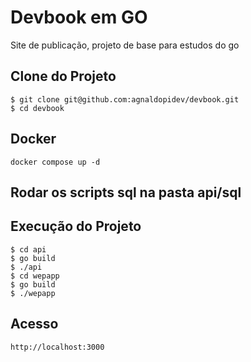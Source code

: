 # Devbook em GO

Site de publicação, projeto de base para estudos do go

## Clone do Projeto

```
$ git clone git@github.com:agnaldopidev/devbook.git
$ cd devbook
```

## Docker

```
docker compose up -d

```

## Rodar os scripts sql na pasta api/sql

## Execução do Projeto

```
$ cd api
$ go build
$ ./api
$ cd wepapp
$ go build
$ ./wepapp
```

## Acesso

```
http://localhost:3000

```
